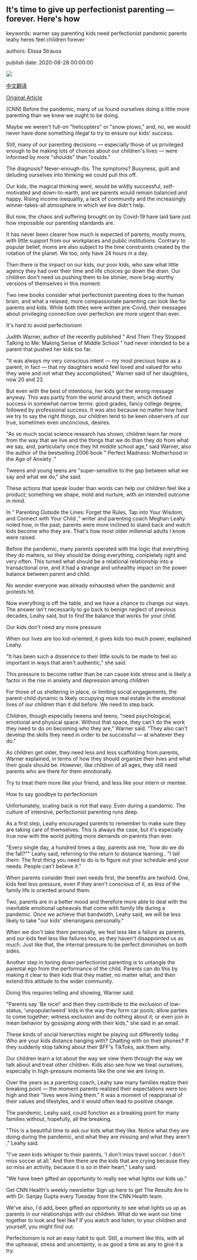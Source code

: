 ## It's time to give up perfectionist parenting — forever. Here's how

keywords: warner say parenting kids need perfectionist pandemic parents leahy heres feel children forever

authors: Elissa Strauss

publish date: 2020-08-28 00:00:00

![](https://cdn.cnn.com/cnnnext/dam/assets/200827112127-restricted-stock-father-daughter-reading-super-tease.jpg)

[中文翻译](It%27s%20time%20to%20give%20up%20perfectionist%20parenting%20%E2%80%94%20forever.%20Here%27s%20how_zh.md)

[Original Article](https://edition.cnn.com/2020/08/28/health/type-a-parenting-wellness/index.html)

(CNN) Before the pandemic, many of us found ourselves doing a little more parenting than we knew we ought to be doing.

Maybe we weren't full-on "helicopters" or "snow plows," and, no, we would never have done something illegal to try to ensure our kids' success.

Still, many of our parenting decisions — especially those of us privileged enough to be making lots of choices about our children's lives — were informed by more "shoulds" than "coulds."

The diagnosis? Never-enough-itis. The symptoms? Busyness, guilt and deluding ourselves into thinking we could pull this off.

Our kids, the magical thinking went, would be wildly successful, self-motivated and down-to-earth, and we parents would remain balanced and happy. Rising income inequality, a lack of community and the increasingly winner-takes-all atmosphere in which we live didn't help.

But now, the chaos and suffering brought on by Covid-19 have laid bare just how impossible our parenting standards are.

It has never been clearer how much is expected of parents, mostly moms, with little support from our workplaces and public institutions. Contrary to popular belief, moms are also subject to the time constraints created by the rotation of the planet. We too, only have 24 hours in a day.

Then there is the impact on our kids, our poor kids, who saw what little agency they had over their time and life choices go down the drain. Our children don't need us pushing them to be shinier, more brag-worthy versions of themselves in this moment.

Two new books consider what perfectionist parenting does to the human brain, and what a relaxed, more compassionate parenting can look like for parents and kids. While both titles were written pre-Covid, their messages about privileging connection over perfection are more urgent than ever.

It's hard to avoid perfectionism

Judith Warner, author of the recently published " And Then They Stopped Talking to Me: Making Sense of Middle School " had never intended to be a parent that pushed her kids too far.

"It was always my very conscious intent — my most precious hope as a parent, in fact — that my daughters would feel loved and valued for who they were and not what they accomplished," Warner said of her daughters, now 20 and 23.

But even with the best of intentions, her kids got the wrong message anyway. This was partly from the world around them, which defined success in somewhat narrow terms: good grades, fancy college degree, followed by professional success. It was also because no matter how hard we try to say the right things, our children tend to be keen observers of our true, sometimes even unconcious, desires.

"As so much social science research has shown, children learn far more from the way that we live and the things that we do than they do from what we say, and, particularly once they hit middle school age," said Warner, also the author of the bestselling 2006 book " Perfect Madness: Motherhood in the Age of Anxiety ."

Tweens and young teens are "super-sensitive to the gap between what we say and what we do," she said.

These actions that speak louder than words can help our children feel like a product; something we shape, mold and nurture, with an intended outcome in mind.

In " Parenting Outside the Lines: Forget the Rules, Tap into Your Wisdom, and Connect with Your Child ," writer and parenting coach Meghan Leahy noted how, in the past, parents were more inclined to stand back and watch kids become who they are. That's how most older millennial adults I know were raised.

Before the pandemic, many parents operated with the logic that everything they do matters, so they should be doing everything, completely right and very often. This turned what should be a relational relationship into a transactional one, and it had a strange and unhealthy impact on the power balance between parent and child.

No wonder everyone was already exhausted when the pandemic and protests hit.

Now everything is off the table, and we have a chance to change our ways. The answer isn't necessarily to go back to benign neglect of previous decades, Leahy said, but to find the balance that works for your child.

Our kids don't need any more pressure

When our lives are too kid-oriented, it gives kids too much power, explained Leahy.

"It has been such a disservice to their little souls to be made to feel so important in ways that aren't authentic," she said.

This pressure to become rather than be can cause kids stress and is likely a factor in the rise in anxiety and depression among children

For those of us sheltering in place, or limiting social engagements, the parent-child dynamic is likely occupying more real estate in the emotional lives of our children than it did before. We need to step back.

Children, though especially tweens and teens, "need psychological, emotional and physical space. Without that space, they can't do the work they need to do on becoming who they are," Warner said. "They also can't develop the skills they need in order to be successful — at whatever they do."

As children get older, they need less and less scaffolding from parents, Warner explained, in terms of how they should organize their lives and what their goals should be. However, like children of all ages, they still need parents who are there for them emotionally.

Try to treat them more like your friend, and less like your intern or mentee.

How to say goodbye to perfectionism

Unfortunately, scaling back is not that easy. Even during a pandemic. The culture of intensive, perfectionist parenting runs deep.

As a first step, Leahy encouraged parents to remember to make sure they are taking care of themselves. This is always the case, but it's especially true now with the world putting more demands on parents than ever.

"Every single day, a hundred times a day, parents ask me, 'how do we do the fall?"" Leahy said, referring to the return to distance learning . "I tell them: The first thing you need to do is to figure out your schedule and your needs. People can't believe it."

When parents consider their own needs first, the benefits are twofold. One, kids feel less pressure, even if they aren't conscious of it, as less of the family life is oriented around them.

Two, parents are in a better mood and therefore more able to deal with the inevitable emotional upheavals that come with family life during a pandemic. Once we achieve that bandwidth, Leahy said, we will be less likely to take "our kids' shenanigans personally."

When we don't take them personally, we feel less like a failure as parents, and our kids feel less like failures too, as they haven't disappointed us as much. Just like that, the internal pressure to be perfect diminishes on both sides.

Another step in toning down perfectionist parenting is to untangle the parental ego from the performance of the child. Parents can do this by making it clear to their kids that they matter, no matter what, and then extend this attitude to the wider community.

Doing this requires telling and showing, Warner said.

"Parents say 'Be nice\!' and then they contribute to the exclusion of low-status, 'unpopular/weird' kids in the way they form car pools; allow parties to come together; witness exclusion and do nothing about it; or even join in mean behavior by gossiping along with their kids," she said in an email.

These kinds of social hierarchies might be playing out differently today. Who are your kids distance hanging with? Chatting with on their phones? If they suddenly stop talking about their BFF's TikToks, ask them why.

Our children learn a lot about the way we view them through the way we talk about and treat other children. Kids also see how we treat ourselves, especially in high-pressure moments like the one we are living in.

Over the years as a parenting coach, Leahy saw many families realize their breaking point — the moment parents realized their expectations were too high and their "lives were living them." It was a moment of reappraisal of their values and lifestyles, and it would often lead to positive change.

The pandemic, Leahy said, could function as a breaking point for many families without, hopefully, all the breaking.

"This is a beautiful time to ask our kids what they like. Notice what they are doing during the pandemic, and what they are missing and what they aren't ," Leahy said.

"I've seen kids whisper to their parents, 'I don't miss travel soccer. I don't miss soccer at all.' And then there are the kids that are crying because they so miss an activity, because it is so in their heart," Leahy said.

"We have been gifted an opportunity to really see what lights our kids up."

Get CNN Health's weekly newsletter Sign up here to get The Results Are In with Dr. Sanjay Gupta every Tuesday from the CNN Health team.

We've also, I'd add, been gifted an opportunity to see what lights us up as parents in our relationships with our children. What do we want our time together to look and feel like? If you watch and listen, to your children and yourself, you might find out.

Perfectionism is not an easy habit to quit. Still, a moment like this, with all the upheaval, stress and uncertainty, is as good a time as any to give it a try.